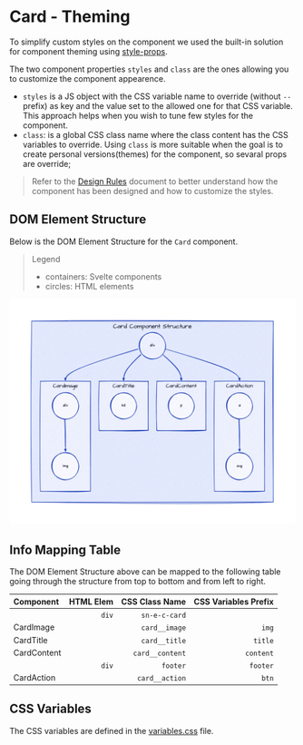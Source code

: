 # Card - Theming

To simplify custom styles on the component we used the built-in solution for component theming using [style-props].

The two component properties `styles` and `class` are the ones allowing you to customize the component appearence.

- `styles` is a JS object with the CSS variable name to override (without `--` prefix) as key and the value set to the allowed one for that CSS variable. This approach helps when you wish to tune few styles for the component.
- `class`: is a global CSS class name where the class content has the CSS variables to override. Using `class` is more suitable when the goal is to create personal versions(themes) for the component, so sevaral props are override;

> Refer to the [Design Rules] document to better understand how the component has been designed and how to customize the styles.

## DOM Element Structure

Below is the DOM Element Structure for the `Card` component.

> Legend
>
> - containers: Svelte components
> - circles: HTML elements

![Card](./assets/images/component_structure.png "Card Component - DOM Element Structure")

## Info Mapping Table

The DOM Element Structure above can be mapped to the following table going through the structure from top to bottom and from left to right.

| Component   | HTML Elem | CSS Class Name  | CSS Variables Prefix |
| :---------- | --------: | --------------: | -------------------: |
|             | `div`     | `sn-e-c-card`   |                      |
| CardImage   |           | `card__image`   | `img`                |
| CardTitle   |           | `card__title`   | `title`              |
| CardContent |           | `card__content` | `content`            |
|             | `div`     | `footer`        | `footer`             |
| CardAction  |           | `card__action`  | `btn`                |

## CSS Variables

The CSS variables are defined in the [variables.css](../../styles/components/card/variables.css) file.

<!-- Resources -->
[style-props]: https://svelte.dev/docs#template-syntax-component-directives---style-props
[Design Rules]: https://github.com/sveltinio/components-library/blob/main/docs/design-rules.md
